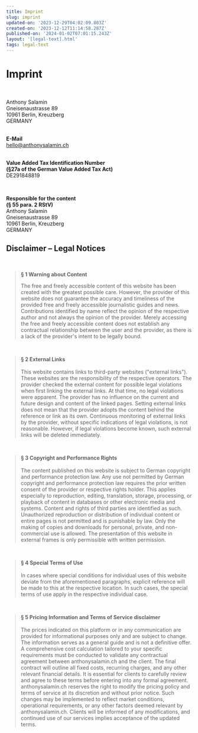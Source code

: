 ```yaml
---
title: Imprint
slug: imprint
updated-on: '2023-12-29T04:02:09.803Z'
created-on: '2023-12-12T11:14:58.287Z'
published-on: '2024-01-02T07:01:15.243Z'
layout: '[legal-text].html'
tags: legal-text
---
```


Imprint
=======

‍

Anthony Salamin  
Gneisenaustrasse 89  
10961 Berlin, Kreuzberg  
GERMANY

‍  
**E-Mail**  
[hello@anthonysalamin.ch](mailto:hello@anthonysalamin.ch)

[‍  
**‍**](mailto:hello@anthonysalamin.ch)**Value Added Tax Identification Number  
(§27a of the German Value Added Tax Act)**  
DE291848819

‍

**Responsible for the content  
(§ 55 para. 2 RStV)**  
Anthony Salamin  
Gneisenaustrasse 89  
10961 Berlin, Kreuzberg  
GERMANY  
  

Disclaimer – Legal Notices
--------------------------

‍

> **§ 1 Warning about Content**  
>   
> The free and freely accessible content of this website has been created with the greatest possible care. However, the provider of this website does not guarantee the accuracy and timeliness of the provided free and freely accessible journalistic guides and news. Contributions identified by name reflect the opinion of the respective author and not always the opinion of the provider. Merely accessing the free and freely accessible content does not establish any contractual relationship between the user and the provider, as there is a lack of the provider's intent to be legally bound.

‍

> **§ 2 External Links**  
> ‍  
> This website contains links to third-party websites ("external links"). These websites are the responsibility of the respective operators. The provider checked the external content for possible legal violations when first linking the external links. At that time, no legal violations were apparent. The provider has no influence on the current and future design and content of the linked pages. Setting external links does not mean that the provider adopts the content behind the reference or link as its own. Continuous monitoring of external links by the provider, without specific indications of legal violations, is not reasonable. However, if legal violations become known, such external links will be deleted immediately.

‍

> **§ 3 Copyright and Performance Rights  
> ‍**  
> The content published on this website is subject to German copyright and performance protection law. Any use not permitted by German copyright and performance protection law requires the prior written consent of the provider or respective rights holder. This applies especially to reproduction, editing, translation, storage, processing, or playback of content in databases or other electronic media and systems. Content and rights of third parties are identified as such. Unauthorized reproduction or distribution of individual content or entire pages is not permitted and is punishable by law. Only the making of copies and downloads for personal, private, and non-commercial use is allowed. The presentation of this website in external frames is only permissible with written permission.

‍

> **§ 4 Special Terms of Use  
> ‍**  
> In cases where special conditions for individual uses of this website deviate from the aforementioned paragraphs, explicit reference will be made to this at the respective location. In such cases, the special terms of use apply in the respective individual case.

‍

> **§ 5 Pricing Information and Terms of Service disclaimer  
> ‍**  
> The prices indicated on this platform or in any communication are provided for informational purposes only and are subject to change. The information serves as a general guide and is not a definitive offer. A comprehensive cost calculation tailored to your specific requirements must be conducted to validate any contractual agreement between anthonysalamin.ch and the client. The final contract will outline all fixed costs, recurring charges, and any other relevant financial details. It is essential for clients to carefully review and agree to these terms before entering into any formal agreement. anthonysalamin.ch reserves the right to modify the pricing policy and terms of service at its discretion and without prior notice. Such changes may be implemented to reflect market conditions, operational requirements, or any other factors deemed relevant by anthonysalamin.ch. Clients will be informed of any modifications, and continued use of our services implies acceptance of the updated terms.

‍

‍

‍
